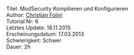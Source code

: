 Titel: ModSecurity Kompilieren und Konfigurieren  
Author: <a href="mailto:christian.folini@netnea.com">Christian Folini</a>  
Tutorial Nr: 6  
Letztes Update: 18.11.2015  
Erscheinungsdatum: 17.03.2013  
Schwierigkeit: Schwer  
Dauer: 2h  
